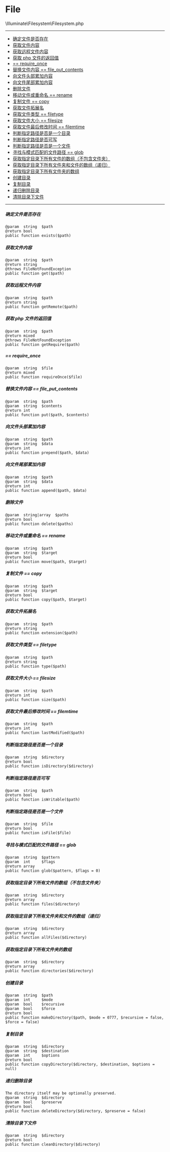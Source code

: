 File
============

\Illuminate\Filesystem\Filesystem.php

---

- [确定文件是否存在](#exists)
- [获取文件内容](#get)
- [获取远程文件内容](#getRemote)
- [获取 php 文件的返回值](#getRequire)
- [== require_once](#requireOnce)
- [替换文件内容 == file_put_contents](#put)
- [向文件头部累加内容](#prepend)
- [向文件尾部累加内容](#append)
- [删除文件](#delete)
- [移动文件或重命名 == rename](#move)
- [复制文件 == copy](#copy)
- [获取文件拓展名](#extension)
- [获取文件类型 == filetype](#type)
- [获取文件大小 == filesize](#size)
- [获取文件最后修改时间 == filemtime](#lastModified)
- [判断指定路径是否是一个目录](#isDirectory)
- [判断指定路径是否可写](#isWritable)
- [判断指定路径是否是一个文件](#isFile)
- [寻找与模式匹配的文件路径 == glob](#glob)
- [获取指定目录下所有文件的数组（不包含文件夹）](#files)
- [获取指定目录下所有文件夹和文件的数组（递归）](#allFiles)
- [获取指定目录下所有文件夹的数组](#directories)
- [创建目录](#makeDirectory)
- [复制目录](#copyDirectory)
- [递归删除目录](#deleteDirectory)
- [清除目录下文件](#cleanDirectory)

---

<a name="exists"></a>
##### 确定文件是否存在

    @param  string  $path
    @return bool
    public function exists($path)

<a name="get"></a>
##### 获取文件内容

    @param  string  $path
    @return string
    @throws FileNotFoundException
    public function get($path)

<a name="getRemote"></a>
##### 获取远程文件内容

    @param  string  $path
    @return string
    public function getRemote($path)

<a name="getRequire"></a>
##### 获取 php 文件的返回值

    @param  string  $path
    @return mixed
    @throws FileNotFoundException
    public function getRequire($path)

<a name="requireOnce"></a>
##### == require_once

    @param  string  $file
    @return mixed
    public function requireOnce($file)

<a name="put"></a>
##### 替换文件内容 == file_put_contents

    @param  string  $path
    @param  string  $contents
    @return int
    public function put($path, $contents)

<a name="prepend"></a>
##### 向文件头部累加内容

    @param  string  $path
    @param  string  $data
    @return int
    public function prepend($path, $data)

<a name="append"></a>
##### 向文件尾部累加内容

    @param  string  $path
    @param  string  $data
    @return int
    public function append($path, $data)

<a name="delete"></a>
##### 删除文件

    @param  string|array  $paths
    @return bool
    public function delete($paths)

<a name="move"></a>
##### 移动文件或重命名 == rename

    @param  string  $path
    @param  string  $target
    @return bool
    public function move($path, $target)

<a name="copy"></a>
##### 复制文件 == copy

    @param  string  $path
    @param  string  $target
    @return bool
    public function copy($path, $target)

<a name="extension"></a>
##### 获取文件拓展名

    @param  string  $path
    @return string
    public function extension($path)

<a name="type"></a>
##### 获取文件类型 == filetype

    @param  string  $path
    @return string
    public function type($path)

<a name="size"></a>
##### 获取文件大小 == filesize

    @param  string  $path
    @return int
    public function size($path)

<a name="lastModified"></a>
##### 获取文件最后修改时间 == filemtime

    @param  string  $path
    @return int
    public function lastModified($path)

<a name="isDirectory"></a>
##### 判断指定路径是否是一个目录

    @param  string  $directory
    @return bool
    public function isDirectory($directory)

<a name="isWritable"></a>
##### 判断指定路径是否可写

    @param  string  $path
    @return bool
    public function isWritable($path)

<a name="isFile"></a>
##### 判断指定路径是否是一个文件

    @param  string  $file
    @return bool
    public function isFile($file)

<a name="glob"></a>
##### 寻找与模式匹配的文件路径 == glob

    @param  string  $pattern
    @param  int     $flags
    @return array
    public function glob($pattern, $flags = 0)

<a name="files"></a>
##### 获取指定目录下所有文件的数组（不包含文件夹）

    @param  string  $directory
    @return array
    public function files($directory)

<a name="allFiles"></a>
##### 获取指定目录下所有文件夹和文件的数组（递归）

    @param  string  $directory
    @return array
    public function allFiles($directory)

<a name="directories"></a>
##### 获取指定目录下所有文件夹的数组

    @param  string  $directory
    @return array
    public function directories($directory)

<a name="makeDirectory"></a>
##### 创建目录

    @param  string  $path
    @param  int     $mode
    @param  bool    $recursive
    @param  bool    $force
    @return bool
    public function makeDirectory($path, $mode = 0777, $recursive = false, $force = false)

<a name="copyDirectory"></a>
##### 复制目录

    @param  string  $directory
    @param  string  $destination
    @param  int     $options
    @return bool
    public function copyDirectory($directory, $destination, $options = null)

<a name="deleteDirectory"></a>
##### 递归删除目录

    The directory itself may be optionally preserved.
    @param  string  $directory
    @param  bool    $preserve
    @return bool
    public function deleteDirectory($directory, $preserve = false)

<a name="cleanDirectory"></a>
##### 清除目录下文件

    @param  string  $directory
    @return bool
    public function cleanDirectory($directory)

